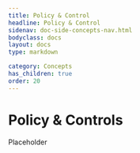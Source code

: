 ```yaml
---
title: Policy & Control
headline: Policy & Control
sidenav: doc-side-concepts-nav.html
bodyclass: docs
layout: docs
type: markdown

category: Concepts
has_children: true
order: 20
---
```

# Policy & Controls

Placeholder
